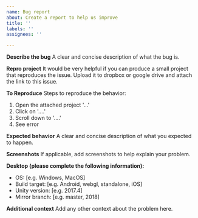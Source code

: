```yaml
---
name: Bug report
about: Create a report to help us improve
title: ''
labels: ''
assignees: ''

---
```


**Describe the bug**
A clear and concise description of what the bug is.

**Repro project**
It would be very helpful if you can produce a small project that reproduces the issue.  Upload it to dropbox or google drive and attach the link to this issue.

**To Reproduce**
Steps to reproduce the behavior:
1. Open the attached project '...'
2. Click on '....'
3. Scroll down to '....'
4. See error

**Expected behavior**
A clear and concise description of what you expected to happen.

**Screenshots**
If applicable, add screenshots to help explain your problem.

**Desktop (please complete the following information):**
* OS: \[e.g. Windows, MacOS\]
* Build target: \[e.g.  Android, webgl, standalone, iOS\]
* Unity version: \[e.g. 2017.4]
* Mirror branch: \[e.g.  master, 2018\]

**Additional context**
Add any other context about the problem here.
